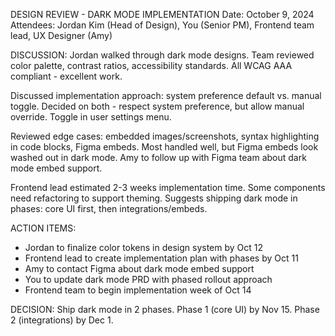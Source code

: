 DESIGN REVIEW - DARK MODE IMPLEMENTATION
Date: October 9, 2024
Attendees: Jordan Kim (Head of Design), You (Senior PM), Frontend team lead, UX Designer (Amy)

DISCUSSION:
Jordan walked through dark mode designs. Team reviewed color palette, contrast ratios, accessibility standards. All WCAG AAA compliant - excellent work.

Discussed implementation approach: system preference default vs. manual toggle. Decided on both - respect system preference, but allow manual override. Toggle in user settings menu.

Reviewed edge cases: embedded images/screenshots, syntax highlighting in code blocks, Figma embeds. Most handled well, but Figma embeds look washed out in dark mode. Amy to follow up with Figma team about dark mode embed support.

Frontend lead estimated 2-3 weeks implementation time. Some components need refactoring to support theming. Suggests shipping dark mode in phases: core UI first, then integrations/embeds.

ACTION ITEMS:
- Jordan to finalize color tokens in design system by Oct 12
- Frontend lead to create implementation plan with phases by Oct 11
- Amy to contact Figma about dark mode embed support
- You to update dark mode PRD with phased rollout approach
- Frontend team to begin implementation week of Oct 14

DECISION: Ship dark mode in 2 phases. Phase 1 (core UI) by Nov 15. Phase 2 (integrations) by Dec 1.
